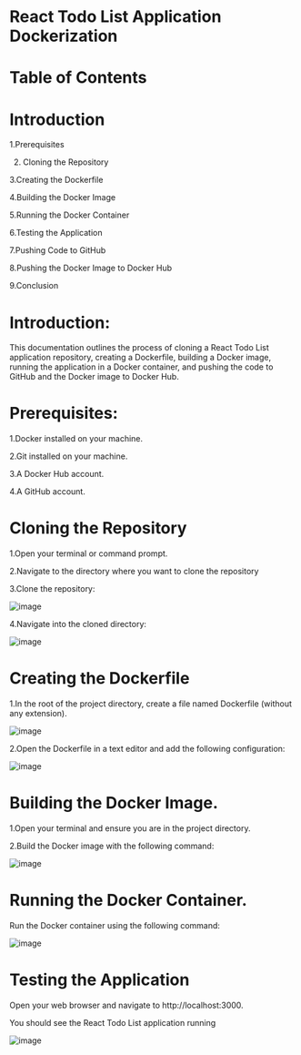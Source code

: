 # React Todo List Application Dockerization


# Table of Contents
  
  # Introduction
      
   1.Prerequisites
      
   2. Cloning the Repository
    
   3.Creating the Dockerfile
    
   4.Building the Docker Image
    
   5.Running the Docker Container
    
   6.Testing the Application
    
   7.Pushing Code to GitHub
    
   8.Pushing the Docker Image to Docker Hub
    
   9.Conclusion



 # Introduction:
 
  This documentation outlines the process of cloning a React Todo List application repository, creating a Dockerfile, building a Docker image, running the application in a Docker container, and pushing the code to GitHub 
  and the Docker image to Docker Hub.

# Prerequisites:

   1.Docker installed on your machine.
 
   2.Git installed on your machine.
 
   3.A Docker Hub account.
 
   4.A GitHub account.



# Cloning the Repository

   1.Open your terminal or command prompt.

   2.Navigate to the directory where you want to clone the repository

   3.Clone the repository:
   

   ![image](https://github.com/user-attachments/assets/cecc63f8-9b44-4d4d-8937-49ae722e37e9)

   4.Navigate into the cloned directory:

   ![image](https://github.com/user-attachments/assets/2f396675-5da5-4576-8ab6-022cac8e6df7)


 # Creating the Dockerfile
 
  1.In the root of the project directory, create a file named Dockerfile (without any extension).

   ![image](https://github.com/user-attachments/assets/ff4ce0a0-81bb-417a-a1d3-697a676401b1)


  2.Open the Dockerfile in a text editor and add the following configuration:

  ![image](https://github.com/user-attachments/assets/413d70b9-cb14-4bba-8aa4-b2704703aa7a)


# Building the Docker Image.

 1.Open your terminal and ensure you are in the project directory.

 2.Build the Docker image with the following command:

 ![image](https://github.com/user-attachments/assets/c0d519e8-f72a-4bbb-9080-05a108651434)


 # Running the Docker Container.
 
   Run the Docker container using the following command:

   ![image](https://github.com/user-attachments/assets/63d8f583-95e9-4a5e-96d8-7dbfac578cba)

  # Testing the Application
  
  Open your web browser and navigate to http://localhost:3000.

  You should see the React Todo List application running

 ![image](https://github.com/user-attachments/assets/7575d55f-b0b3-41e9-839d-9cd380a0dc7a)








   

